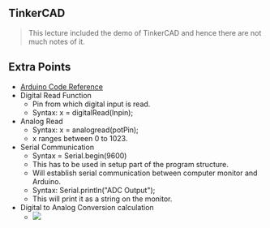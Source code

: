 

## TinkerCAD

> This lecture included the demo of TinkerCAD and hence there are not much notes of it.

## Extra Points

- [Arduino Code Reference](https://www.arduino.cc/reference/en/)
- Digital Read Function
  - Pin from which digital input is read.
  - Syntax: x = digitalRead(Inpin);
- Analog Read
  - Syntax: x = analogread(potPin);
  - x ranges between 0 to 1023.
- Serial Communication
  - Syntax = Serial.begin(9600)
  - This has to be used in setup part of the program structure.
  - Will establish serial communication between computer monitor and Arduino.
  - Syntax: Serial.println("ADC Output");
  - This will print it as a string on the monitor.
- Digital to Analog Conversion calculation
  - ![](/assets/images/2021-09-01-23-10-27.png)

